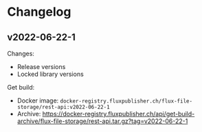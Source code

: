 # Changelog

## v2022-06-22-1

Changes:

- Release versions
- Locked library versions

Get build:

- Docker image: `docker-registry.fluxpublisher.ch/flux-file-storage/rest-api:v2022-06-22-1`
- Archive: https://docker-registry.fluxpublisher.ch/api/get-build-archive/flux-file-storage/rest-api.tar.gz?tag=v2022-06-22-1
